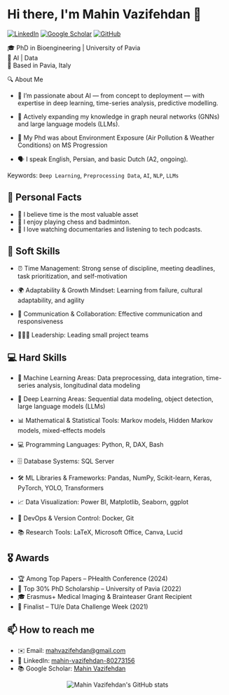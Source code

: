 # Hi there, I'm Mahin Vazifehdan 👋

[![LinkedIn](https://img.shields.io/badge/-LinkedIn-blue?logo=linkedin)](https://www.linkedin.com/in/mahin-vazifehdan-80273156/)
[![Google Scholar](https://img.shields.io/badge/-Google%20Scholar-black?logo=google-scholar&logoColor=white)](https://scholar.google.com/citations?user=RT58ucwAAAAJ&hl=en)
[![GitHub](https://img.shields.io/badge/-GitHub-181717?logo=github)](https://github.com/MahinVazifeh)

🎓 PhD in Bioengineering | University of Pavia  
🔬 AI | Data  
📍 Based in Pavia, Italy

🔍 About Me

  - 🔭 I’m passionate about AI — from concept to deployment — with expertise in deep learning, time-series analysis, predictive modelling.

  - 🌱 Actively expanding my knowledge in graph neural networks (GNNs) and large language models (LLMs).
    
  - 🧪 My Phd was about Environment Exposure (Air Pollution & Weather Conditions) on MS Progression
    
  - 🗣️ I speak English, Persian, and basic Dutch (A2, ongoing).

Keywords: `Deep Learning`, `Preprocessing Data`, `AI`, `NLP`, `LLMs`

## 🎯 Personal Facts

- 🧘 I believe time is the most valuable asset
- 🧩 I enjoy playing chess and badminton.  
- 🎥 I love watching documentaries and listening to tech podcasts.  

## 🧠 Soft Skills

  - ⏰ Time Management: Strong sense of discipline, meeting deadlines, task prioritization, and self-motivation

  - 🌍 Adaptability & Growth Mindset: Learning from failure, cultural adaptability, and agility

  - 💬 Communication & Collaboration: Effective communication and responsiveness

  - 🧑‍🤝‍🧑 Leadership: Leading small project teams

## 💻 Hard Skills

  - 🤖 Machine Learning Areas: Data preprocessing, data integration, time-series analysis, longitudinal data modeling

  - 🧠 Deep Learning Areas: Sequential data modeling, object detection, large language models (LLMs)

  - 📊 Mathematical & Statistical Tools: Markov models, Hidden Markov models, mixed-effects models

  - 💻 Programming Languages: Python, R, DAX, Bash

  - 🗄️ Database Systems: SQL Server

  - 🛠️ ML Libraries & Frameworks: Pandas, NumPy, Scikit-learn, Keras, PyTorch, YOLO, Transformers

  - 📈 Data Visualization: Power BI, Matplotlib, Seaborn, ggplot

  - 🐳 DevOps & Version Control: Docker, Git

  - 📚 Research Tools: LaTeX, Microsoft Office, Canva, Lucid

## 🎖️ Awards

- 🏆 Among Top Papers – PHealth Conference (2024)  
- 🥇 Top 30% PhD Scholarship – University of Pavia (2022)  
- 🎓 Erasmus+ Medical Imaging & Brainteaser Grant Recipient  
- 🚀 Finalist – TU/e Data Challenge Week (2021)

## 📫 How to reach me

- ✉️ Email: mahvazifehdan@gmail.com  
- 💼 LinkedIn: [mahin-vazifehdan-80273156](https://www.linkedin.com/in/mahin-vazifehdan-80273156/)  
- 📚 Google Scholar: [Mahin Vazifehdan](https://scholar.google.com/citations?user=RT58ucwAAAAJ&hl=en)  

<p align="center">
  <img src="https://github-readme-stats.vercel.app/api/top-langs/?username=MahinVazifeh&hide=jupyter%20notebook&theme=monokai&langs_count=10&layout=compact" alt="Mahin Vazifehdan's GitHub stats" /><br />
</p>

